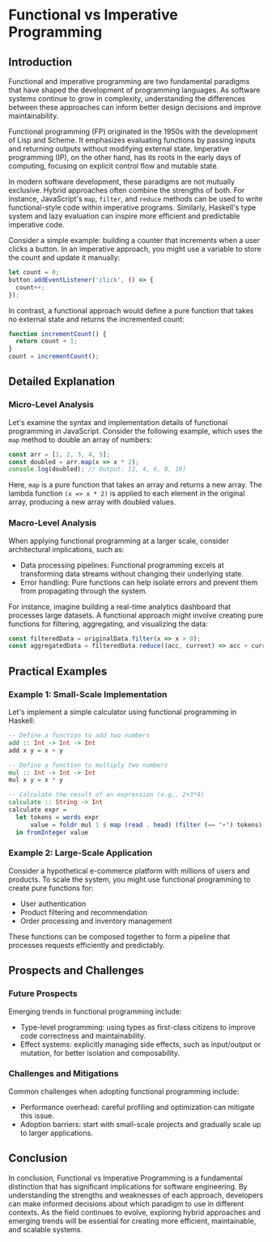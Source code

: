 # Functional vs Imperative Programming
## Introduction
Functional and imperative programming are two fundamental paradigms that have shaped the development of programming languages. As software systems continue to grow in complexity, understanding the differences between these approaches can inform better design decisions and improve maintainability.

Functional programming (FP) originated in the 1950s with the development of Lisp and Scheme. It emphasizes evaluating functions by passing inputs and returning outputs without modifying external state. Imperative programming (IP), on the other hand, has its roots in the early days of computing, focusing on explicit control flow and mutable state.

In modern software development, these paradigms are not mutually exclusive. Hybrid approaches often combine the strengths of both. For instance, JavaScript's `map`, `filter`, and `reduce` methods can be used to write functional-style code within imperative programs. Similarly, Haskell's type system and lazy evaluation can inspire more efficient and predictable imperative code.

Consider a simple example: building a counter that increments when a user clicks a button. In an imperative approach, you might use a variable to store the count and update it manually:
```javascript
let count = 0;
button.addEventListener('click', () => {
  count++;
});
```
In contrast, a functional approach would define a pure function that takes no external state and returns the incremented count:
```javascript
function incrementCount() {
  return count + 1;
}
count = incrementCount();
```
## Detailed Explanation
### Micro-Level Analysis

Let's examine the syntax and implementation details of functional programming in JavaScript. Consider the following example, which uses the `map` method to double an array of numbers:
```javascript
const arr = [1, 2, 3, 4, 5];
const doubled = arr.map(x => x * 2);
console.log(doubled); // Output: [2, 4, 6, 8, 10]
```
Here, `map` is a pure function that takes an array and returns a new array. The lambda function `(x => x * 2)` is applied to each element in the original array, producing a new array with doubled values.

### Macro-Level Analysis

When applying functional programming at a larger scale, consider architectural implications, such as:

* Data processing pipelines: Functional programming excels at transforming data streams without changing their underlying state.
* Error handling: Pure functions can help isolate errors and prevent them from propagating through the system.

For instance, imagine building a real-time analytics dashboard that processes large datasets. A functional approach might involve creating pure functions for filtering, aggregating, and visualizing the data:
```javascript
const filteredData = originalData.filter(x => x > 0);
const aggregatedData = filteredData.reduce((acc, current) => acc + current, 0);
```
## Practical Examples
### Example 1: Small-Scale Implementation

Let's implement a simple calculator using functional programming in Haskell:
```haskell
-- Define a function to add two numbers
add :: Int -> Int -> Int
add x y = x + y

-- Define a function to multiply two numbers
mul :: Int -> Int -> Int
mul x y = x * y

-- Calculate the result of an expression (e.g., 2+3*4)
calculate :: String -> Int
calculate expr =
  let tokens = words expr
      value = foldr mul 1 $ map (read . head) (filter (== "+") tokens)
  in fromInteger value
```
### Example 2: Large-Scale Application

Consider a hypothetical e-commerce platform with millions of users and products. To scale the system, you might use functional programming to create pure functions for:

* User authentication
* Product filtering and recommendation
* Order processing and inventory management

These functions can be composed together to form a pipeline that processes requests efficiently and predictably.

## Prospects and Challenges
### Future Prospects

Emerging trends in functional programming include:

* Type-level programming: using types as first-class citizens to improve code correctness and maintainability.
* Effect systems: explicitly managing side effects, such as input/output or mutation, for better isolation and composability.

### Challenges and Mitigations

Common challenges when adopting functional programming include:

* Performance overhead: careful profiling and optimization can mitigate this issue.
* Adoption barriers: start with small-scale projects and gradually scale up to larger applications.

## Conclusion
In conclusion, Functional vs Imperative Programming is a fundamental distinction that has significant implications for software engineering. By understanding the strengths and weaknesses of each approach, developers can make informed decisions about which paradigm to use in different contexts. As the field continues to evolve, exploring hybrid approaches and emerging trends will be essential for creating more efficient, maintainable, and scalable systems.